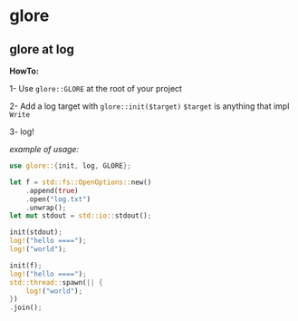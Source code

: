 # glore

## glore at log

**HowTo:**

1- Use `glore::GLORE` at the root of your project

2- Add a log target with `glore::init($target)` `$target` is anything that impl `Write`

3- log!

*example of usage:*

```rust
use glore::{init, log, GLORE};

let f = std::fs::OpenOptions::new()
	.append(true)
	.open("log.txt")
	.unwrap();
let mut stdout = std::io::stdout();

init(stdout);
log!("hello ====");
log!("world");

init(f);
log!("hello ====");
std::thread::spawn(|| {
	log!("world");
})
.join();
```

